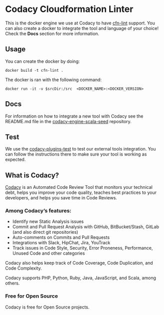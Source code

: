 # Codacy Cloudformation Linter

This is the docker engine we use at Codacy to have [cfn-lint](https://github.com/awslabs/cfn-python-lint) support.
You can also create a docker to integrate the tool and language of your choice!
Check the **Docs** section for more information.

## Usage

You can create the docker by doing:

```
docker build -t cfn-lint .
```

The docker is ran with the following command:

```
docker run -it -v $srcDir:/src  <DOCKER_NAME>:<DOCKER_VERSION>
```

## Docs

For information on how to integrate a new tool with Codacy see the README.md file in the [codacy-engine-scala-seed](https://github.com/codacy/codacy-engine-scala-seed) repository.

## Test

We use the [codacy-plugins-test](https://github.com/codacy/codacy-plugins-test) to test our external tools integration.
You can follow the instructions there to make sure your tool is working as expected.

## What is Codacy?

[Codacy](https://www.codacy.com/) is an Automated Code Review Tool that monitors your technical debt, helps you improve your code quality, teaches best practices to your developers, and helps you save time in Code Reviews.

### Among Codacy’s features:

- Identify new Static Analysis issues
- Commit and Pull Request Analysis with GitHub, BitBucket/Stash, GitLab (and also direct git repositories)
- Auto-comments on Commits and Pull Requests
- Integrations with Slack, HipChat, Jira, YouTrack
- Track issues in Code Style, Security, Error Proneness, Performance, Unused Code and other categories

Codacy also helps keep track of Code Coverage, Code Duplication, and Code Complexity.

Codacy supports PHP, Python, Ruby, Java, JavaScript, and Scala, among others.

### Free for Open Source

Codacy is free for Open Source projects.
